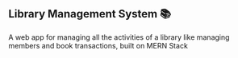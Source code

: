 ## Library Management System 📚

A web app for managing all the activities of a library like managing members and book transactions, built on MERN Stack

